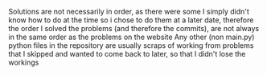 Solutions are not necessarily in order, as there were some I simply didn't know how to do at the time so i chose to do them at a later date, therefore the order I solved the problems (and therefore the commits), are not always in the same order as the problems on the website
Any other (non main.py) python files in the repository are usually scraps of working from problems that I skipped and wanted to come back to later, so that I didn't lose the workings
